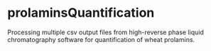 # prolaminsQuantification
Processing multiple csv output files from high-reverse phase liquid chromatography software for quantification of wheat prolamins.
